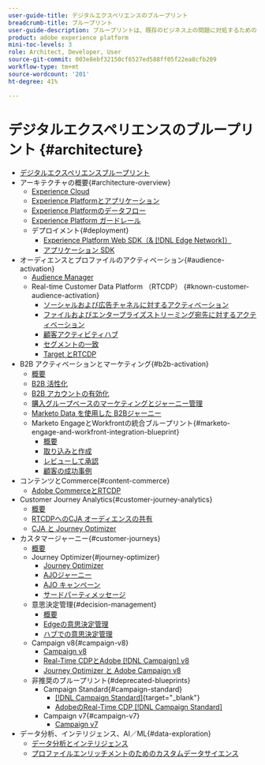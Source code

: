 ```yaml
---
user-guide-title: デジタルエクスペリエンスのブループリント
breadcrumb-title: ブループリント
user-guide-description: ブループリントは、既存のビジネス上の問題に対処するための反復可能な実装で、アーキテクチャ図、技術上の考慮事項および関連ドキュメントリンクが含まれます。
product: adobe experience platform
mini-toc-levels: 3
role: Architect, Developer, User
source-git-commit: 003e8ebf32150cf6527ed588ff05f22ea8cfb209
workflow-type: tm+mt
source-wordcount: '201'
ht-degree: 41%

---
```



# デジタルエクスペリエンスのブループリント {#architecture}

+ [デジタルエクスペリエンスブループリント](/help/blueprints/overview.md)
+ アーキテクチャの概要{#architecture-overview}
   + [Experience Cloud](/help/blueprints/experience-platform/experience-cloud.md)
   + [Experience Platformとアプリケーション](/help/blueprints/experience-platform/platform-applications.md)
   + [Experience Platformのデータフロー](/help/blueprints/experience-platform/platform-data-flow.md)
   + [Experience Platform ガードレール](/help/blueprints/experience-platform/guardrails.md)
   + デプロイメント{#deployment}
      + [Experience Platform Web SDK（&amp; [!DNL Edge Network]）](/help/blueprints/experience-platform/deployment/websdk.md)
      + [アプリケーション SDK](/help/blueprints/experience-platform/deployment/appsdk.md)
+ オーディエンスとプロファイルのアクティベーション{#audience-activation}
   + [Audience Manager](/help/blueprints/audience-activation/audience-manager.md)
   + Real-time Customer Data Platform （RTCDP） {#known-customer-audience-activation}
      + [ソーシャルおよび広告チャネルに対するアクティベーション](/help/blueprints/audience-activation/advertising-activation.md)
      + [ファイルおよびエンタープライズストリーミング宛先に対するアクティベーション](/help/blueprints/audience-activation/enterprise-destinations.md)
      + [顧客アクティビティハブ](/help/blueprints/audience-activation/customer-activity.md)
      + [セグメントの一致](/help/blueprints/audience-activation/segment-match.md)
      + [Target とRTCDP](/help/blueprints/audience-activation/rtcdp-target.md)
+ B2B アクティベーションとマーケティング{#b2b-activation}
   + [概要](/help/blueprints/b2b/overview.md)
   + [B2B 活性化](/help/blueprints/b2b/b2bactivation.md)
   + [B2B アカウントの有効化](/help/blueprints/b2b/b2b-account-activation.md)
   + [購入グループベースのマーケティングとジャーニー管理](/help/blueprints/b2b/b2b-buying-group-journeys.md)
   + [Marketo Data を使用した B2Bジャーニー](/help/blueprints/b2b/b2b-journeys-with-marketo.md)
   + Marketo EngageとWorkfrontの統合ブループリント{#marketo-engage-and-workfront-integration-blueprint}
      + [概要](/help/blueprints/b2b/marketo-engage-and-workfront-integration-blueprint/overview.md)
      + [取り込みと作成](/help/blueprints/b2b/marketo-engage-and-workfront-integration-blueprint/intake-and-create.md)
      + [レビューして承認](/help/blueprints/b2b/marketo-engage-and-workfront-integration-blueprint/review-and-approve-blueprint.md)
      + [顧客の成功事例](/help/blueprints/b2b/marketo-engage-and-workfront-integration-blueprint/customer-success-stories.md)
+ コンテンツとCommerce{#content-commerce}
   + [Adobe CommerceとRTCDP](/help/blueprints/content-commerce/commerce/commerce-rtcdp.md)
+ Customer Journey Analytics{#customer-journey-analytics}
   + [概要](/help/blueprints/customer-journey-analytics/overview.md)
   + [RTCDPへのCJA オーディエンスの共有](/help/blueprints/customer-journey-analytics/cja-rtcdp.md)
   + [CJA と Journey Optimizer](/help/blueprints/customer-journey-analytics/cja-ajo.md)
+ カスタマージャーニー{#customer-journeys}
   + [概要](/help/blueprints/customer-journeys/overview.md)
   + Journey Optimizer{#journey-optimizer}
      + [Journey Optimizer](/help/blueprints/customer-journeys/journey-optimizer/journey-optimizer-overview.md)
      + [AJOジャーニー](/help/blueprints/customer-journeys/journey-optimizer/journey-optimizer-journeys.md)
      + [AJO キャンペーン](/help/blueprints/customer-journeys/journey-optimizer/journey-optimizer-campaigns.md)
      + [サードパーティメッセージ](/help/blueprints/customer-journeys/journey-optimizer/3rd-party-messaging.md)
   + 意思決定管理{#decision-management}
      + [概要](/help/blueprints/customer-journeys/decision-management/decision-management-overview.md)
      + [Edgeの意思決定管理](/help/blueprints/customer-journeys/decision-management/decision-management-edge.md)
      + [ハブでの意思決定管理](/help/blueprints/customer-journeys/decision-management/decision-management-hub.md)
   + Campaign v8{#campaign-v8}
      + [Campaign v8](/help/blueprints/customer-journeys/campaign-v8/campaign-v8-overview.md)
      + [Real-Time CDPとAdobe [!DNL Campaign] v8](/help/blueprints/customer-journeys/campaign-v8/rtcdp-and-campaign-v8.md)
      + [Journey Optimizer と Adobe Campaign v8](/help/blueprints/customer-journeys/campaign-v8/ajo-and-campaign-v8.md)
   + 非推奨のブループリント{#deprecated-blueprints}
      + Campaign Standard{#campaign-standard}
         + [[!DNL Campaign Standard]](https://experienceleague.adobe.com/ja/docs/campaign-standard){target="_blank"}
         + [AdobeのReal-Time CDP [!DNL Campaign Standard]](https://experienceleague.adobe.com/ja/docs/campaign-standard/using/integrating-with-adobe-cloud/adobe-experience-platform/get-started-sources-destinations)
      + Campaign v7{#campaign-v7}
         + [Campaign v7](/help/blueprints/customer-journeys/campaign-v7/campaign-v7-overview.md)
+ データ分析、インテリジェンス、AI／ML{#data-exploration}
   + [データ分析とインテリジェンス](/help/blueprints/data-insights/analysis.md)
   + [プロファイルエンリッチメントのためのカスタムデータサイエンス](/help/blueprints/data-insights/data-science.md)
